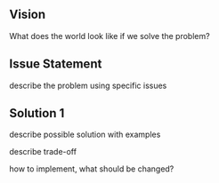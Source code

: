 ## Vision 

What does the world look like if we solve the problem?

## Issue Statement 

describe the problem using specific issues

## Solution 1

describe possible solution with examples

describe trade-off

how to implement, what should be changed?
